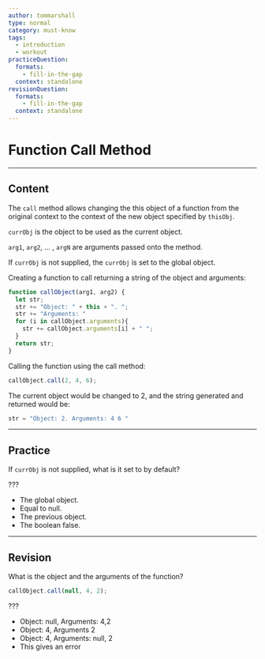 ```yaml
---
author: tommarshall
type: normal
category: must-know
tags:
  - introduction
  - workout
practiceQuestion:
  formats:
    - fill-in-the-gap
  context: standalone
revisionQuestion:
  formats:
    - fill-in-the-gap
  context: standalone
---
```


# Function Call Method


---

## Content

The `call` method allows changing the this object of a function from the original context to the context of the new object specified by `thisObj`. 

`currObj` is the object to be used as the current object.

`arg1`, `arg2`, ... , `argN` are arguments passed onto the method.

If `currObj` is not supplied, the `currObj` is set to the global object.

Creating a function to call returning a string of the object and arguments:

```javascript
function callObject(arg1, arg2) {
  let str;
  str += "Object: " + this + ". ";
  str += "Arguments: "
  for (i in callObject.arguments){
    str += callObject.arguments[i] + " ";
  }
  return str;
}
```

Calling the function using the call method:

```javascript
callObject.call(2, 4, 6);
```

The current object would be changed to 2, and the string generated and returned would be:

```javascript
str = "Object: 2. Arguments: 4 6 "
```


---

## Practice

If `currObj` is not supplied, what is it set to by default? 

???

- The global object.
- Equal to null.
- The previous object.
- The boolean false.


---

## Revision

What is the object and the arguments of the function?

```javascript
callObject.call(null, 4, 2);
```

???

- Object: null, Arguments: 4,2
- Object: 4, Arguments 2
- Object: 4, Arguments: null, 2
- This gives an error
 
